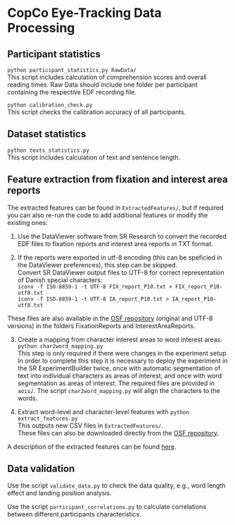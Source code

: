 # CopCo Eye-Tracking Data Processing

## Participant statistics
`python participant_statistics.py RawData/`  
This script includes calculation of comprehension scores and overall reading times. Raw Data should include one folder per participant containing the respective EDF recording file.

`python calibration_check.py`  
This script checks the calibration accuracy of all participants.

## Dataset statistics
`python texts_statistics.py`  
This script includes calculation of text and sentence length.

## Feature extraction from fixation and interest area reports

The extracted features can be found in `ExtractedFeatures/`, but if required you can also re-run the code to add additional features or modify the existing ones:

1. Use the DataViewer software from SR Research to convert the recorded EDF files to fixation reports and interest area reports in TXT format.  

2. If the reports were exported in utf-8 encoding (this can be speficied in the DataViewer preferences), this step can be skipped.  
Convert SR DataViewer output files to UTF-8 for correct representation of Danish special characters:  
`iconv -f ISO-8859-1 -t UTF-8 FIX_report_P10.txt > FIX_report_P10-utf8.txt`  
`iconv -f ISO-8859-1 -t UTF-8 IA_report_P10.txt > IA_report_P10-utf8.txt`  

These files are also available in the [OSF repository](https://osf.io/ud8s5/) (original and UTF-8 versions) in the folders FixationReports and InterestAreaReports.

3. Create a mapping from character interest areas to word interest areas:  
`python char2word_mapping.py`  
This step is only required if there were changes in the experiment setup. In order to complete this step it is necessary to deploy the experiment in the SR ExperimentBuilder twice, once with automatic segmentation of text into individual characters as areas of interest, and once with word segmentation as areas of interest. The required files are provided in `aois/`. The script `char2word_mapping.py` will align the characters to the words.

4. Extract word-level and character-level features with
`python extract_features.py`  
This outputs new CSV files in `ExtractedFeatures/`.  
These files can also be downloaded directly from the [OSF repository](https://osf.io/ud8s5/).

A description of the extracted features can be found [here](https://osf.io/ud8s5/wiki/Eye-tracking%20features/).



## Data validation

Use the script `validate_data.py` to check the data quality, e.g., word length effect and landing position analysis.

Use the script `participant_correlations.py` to calculate correlations between different participants characteristics.
